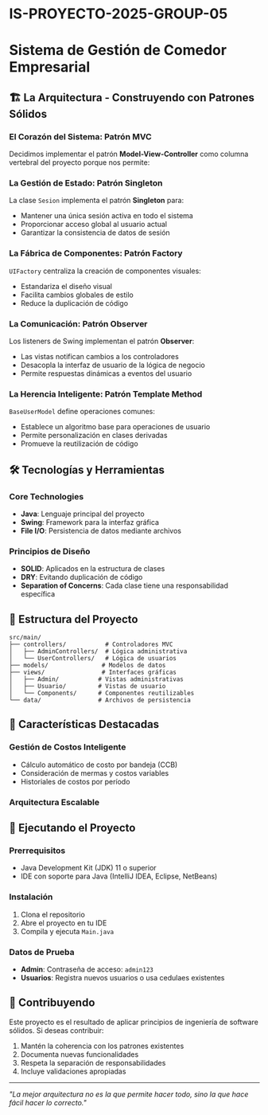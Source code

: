 # IS-PROYECTO-2025-GROUP-05

# Sistema de Gestión de Comedor Empresarial

## 🏗️ La Arquitectura - Construyendo con Patrones Sólidos

### El Corazón del Sistema: Patrón MVC
Decidimos implementar el patrón **Model-View-Controller** como columna vertebral del proyecto porque nos permite:

### La Gestión de Estado: Patrón Singleton
La clase `Sesion` implementa el patrón **Singleton** para:
- Mantener una única sesión activa en todo el sistema
- Proporcionar acceso global al usuario actual
- Garantizar la consistencia de datos de sesión

### La Fábrica de Componentes: Patrón Factory
`UIFactory` centraliza la creación de componentes visuales:
- Estandariza el diseño visual
- Facilita cambios globales de estilo
- Reduce la duplicación de código

### La Comunicación: Patrón Observer
Los listeners de Swing implementan el patrón **Observer**:
- Las vistas notifican cambios a los controladores
- Desacopla la interfaz de usuario de la lógica de negocio
- Permite respuestas dinámicas a eventos del usuario

### La Herencia Inteligente: Patrón Template Method
`BaseUserModel` define operaciones comunes:
- Establece un algoritmo base para operaciones de usuario
- Permite personalización en clases derivadas
- Promueve la reutilización de código

## 🛠️ Tecnologías y Herramientas

### Core Technologies
- **Java**: Lenguaje principal del proyecto
- **Swing**: Framework para la interfaz gráfica
- **File I/O**: Persistencia de datos mediante archivos

### Principios de Diseño
- **SOLID**: Aplicados en la estructura de clases
- **DRY**: Evitando duplicación de código
- **Separation of Concerns**: Cada clase tiene una responsabilidad específica

## 📁 Estructura del Proyecto

```
src/main/
├── controllers/           # Controladores MVC
│   ├── AdminControllers/  # Lógica administrativa
│   └── UserControllers/   # Lógica de usuarios
├── models/               # Modelos de datos
├── views/                # Interfaces gráficas
│   ├── Admin/           # Vistas administrativas
│   ├── Usuario/         # Vistas de usuario
│   └── Components/      # Componentes reutilizables
└── data/                # Archivos de persistencia
```

## 🎯 Características Destacadas

### Gestión de Costos Inteligente
- Cálculo automático de costo por bandeja (CCB)
- Consideración de mermas y costos variables
- Historiales de costos por período

### Arquitectura Escalable

## 🚀 Ejecutando el Proyecto

### Prerrequisitos
- Java Development Kit (JDK) 11 o superior
- IDE con soporte para Java (IntelliJ IDEA, Eclipse, NetBeans)

### Instalación
1. Clona el repositorio
2. Abre el proyecto en tu IDE
3. Compila y ejecuta `Main.java`

### Datos de Prueba
- **Admin**: Contraseña de acceso: `admin123`
- **Usuarios**: Registra nuevos usuarios o usa cedulaes existentes

## 🤝 Contribuyendo

Este proyecto es el resultado de aplicar principios de ingeniería de software sólidos. Si deseas contribuir:

1. Mantén la coherencia con los patrones existentes
2. Documenta nuevas funcionalidades
3. Respeta la separación de responsabilidades
4. Incluye validaciones apropiadas


---

*"La mejor arquitectura no es la que permite hacer todo, sino la que hace fácil hacer lo correcto."*
